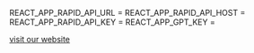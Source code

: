 REACT_APP_RAPID_API_URL =
REACT_APP_RAPID_API_HOST =
REACT_APP_RAPID_API_KEY =
REACT_APP_GPT_KEY =

[visit our website](https://ai-react-code-editor.vercel.app)
